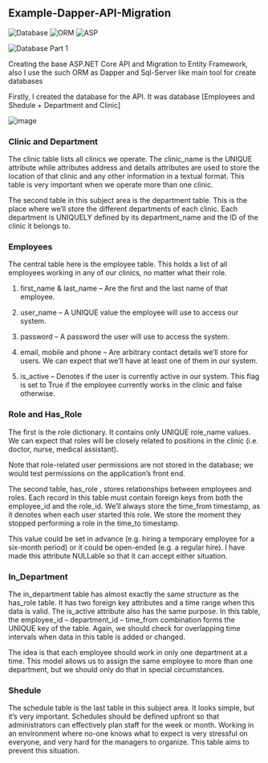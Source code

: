 ## Example-Dapper-API-Migration
![Database](https://img.shields.io/badge/Database--Server-<COLOR>)
![ORM](https://img.shields.io/badge/ORM--Dapper-FAD02C)
![ASP](https://img.shields.io/badge/ASP--NET--CORE-738FA7)

![Database Part 1](https://img.shields.io/badge/Employees--Depatments-D01110)

Creating the base ASP.NET Core API and Migration to Entity Framework, also I use the such ORM as Dapper and Sql-Server like main tool for create databases

Firstly, I created the database for the API. It was database [Employees and Shedule + Department and Clinic]


![image](https://user-images.githubusercontent.com/109665913/220402159-0319c792-5a50-4e3e-967c-f19de4d6080d.png)

### Clinic and Department

The clinic table lists all clinics we operate. The clinic_name is the UNIQUE attribute while attributes address and details attributes are used to store the location of that clinic and any other information in a textual format. This table is very important when we operate more than one clinic.

The second table in this subject area is the department table. This is the place where we’ll store the different departments of each clinic. Each department is UNIQUELY defined by its department_name and the ID of the clinic it belongs to.

### Employees 
The central table here is the employee table. This holds a list of all employees working in any of our clinics, no matter what their role.

1. first_name & last_name – Are the first and the last name of that employee.

2. user_name – A UNIQUE value the employee will use to access our system.

3. password – A password the user will use to access the system.

4. email, mobile and phone – Are arbitrary contact details we’ll store for users. We can expect that we’ll have at least one of them in our system.

5. is_active – Denotes if the user is currently active in our system. This flag is set to True if the employee currently works in the clinic and false otherwise.

### Role and Has_Role 

The first is the role dictionary. It contains only UNIQUE role_name values. We can expect that roles will be closely related to positions in the clinic (i.e. doctor, nurse, medical assistant). 

Note that role-related user permissions are not stored in the database; we would test permissions on the application’s front end.

The second table, has_role , stores relationships between employees and roles. Each record in this table must contain foreign keys from both the employee_id and the role_id. We’ll always store the time_from timestamp, as it denotes when each user started this role. We store the moment they stopped performing a role in the time_to timestamp. 

This value could be set in advance (e.g. hiring a temporary employee for a six-month period) or it could be open-ended (e.g. a regular hire). I have made this attribute NULLable so that it can accept either situation. 

### In_Department

The in_department table has almost exactly the same structure as the has_role table. It has two foreign key attributes and a time range when this data is valid. The is_active attribute also has the same purpose. In this table, the employee_id – department_id – time_from combination forms the UNIQUE key of the table. Again, we should check for overlapping time intervals when data in this table is added or changed. 

The idea is that each employee should work in only one department at a time. This model allows us to assign the same employee to more than one department, but we should only do that in special circumstances.

### Shedule 

The schedule table is the last table in this subject area. It looks simple, but it’s very important. Schedules should be defined upfront so that administrators can effectively plan staff for the week or month. Working in an environment where no-one knows what to expect is very stressful on everyone, and very hard for the managers to organize. This table aims to prevent this situation. 














